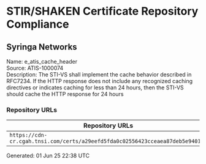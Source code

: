 # STIR/SHAKEN Certificate Repository Compliance

## Syringa Networks

Name: e_atis_cache_header\
Source: ATIS-1000074\
Description: The STI-VS shall implement the cache behavior described in RFC7234. If the HTTP response does not include any recognized caching directives or indicates caching for less than 24 hours, then the STI-VS should cache the HTTP response for 24 hours
### Repository URLs

| Repository URLs | Not After |  Problems | Link |
|-----------------|-----------|-----------|------|
| `https://cdn-cr.cgah.tnsi.com/certs/a29eefd5fda0c02556423cceaea87deb5e9401d9` | 17&#160;Jul&#160;27&#160;14:08&#160;UTC | true | [view](../../REPOS/e6dd9993fb51be4770c83249e029d745e2b32121/README.md) |


Generated: 01 Jun 25 22:38 UTC